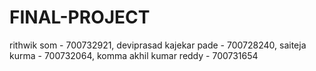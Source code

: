# FINAL-PROJECT
rithwik som - 700732921, deviprasad kajekar pade - 700728240, saiteja kurma - 700732064, komma akhil kumar reddy - 700731654
